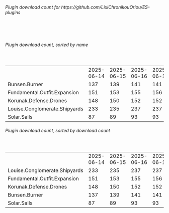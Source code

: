 <h6>Plugin download count for https://github.com/LixiChronikouOriou/ES-plugins</h6><br>
<br>
<h6>Plugin download count, sorted by name</h6><sub><sup><br>
<table>
	<tr>
		<td></td>
		<td>2025-06-14</td>
		<td>2025-06-15</td>
		<td>2025-06-16</td>
		<td>2025-06-17</td>
		<td>2025-06-18</td>
		<td>2025-06-19</td>
		<td>2025-06-20</td>
		<td>today +</td>
	</tr>
	<tr>
		<td>Bunsen.Burner</td>
		<td>137</td>
		<td>139</td>
		<td>141</td>
		<td>141</td>
		<td>143</td>
		<td>143</td>
		<td>145</td>
		<td>+ 2</td>
	</tr>
	<tr>
		<td>Fundamental.Outfit.Expansion</td>
		<td>151</td>
		<td>153</td>
		<td>155</td>
		<td>156</td>
		<td>160</td>
		<td>160</td>
		<td>162</td>
		<td>+ 2</td>
	</tr>
	<tr>
		<td>Korunak.Defense.Drones</td>
		<td>148</td>
		<td>150</td>
		<td>152</td>
		<td>152</td>
		<td>154</td>
		<td>154</td>
		<td>154</td>
		<td></td>
	</tr>
	<tr>
		<td>Louise.Conglomerate.Shipyards</td>
		<td>233</td>
		<td>235</td>
		<td>237</td>
		<td>237</td>
		<td>239</td>
		<td>239</td>
		<td>239</td>
		<td></td>
	</tr>
	<tr>
		<td>Solar.Sails</td>
		<td>87</td>
		<td>89</td>
		<td>93</td>
		<td>93</td>
		<td>97</td>
		<td>97</td>
		<td>99</td>
		<td>+ 2</td>
	</tr>
</table>
</sub></sup>
<h6>Plugin download count, sorted by download count</h6><sub><sup><br>
<table>
	<tr>
		<td></td>
		<td>2025-06-14</td>
		<td>2025-06-15</td>
		<td>2025-06-16</td>
		<td>2025-06-17</td>
		<td>2025-06-18</td>
		<td>2025-06-19</td>
		<td>2025-06-20</td>
		<td>today +</td>
	</tr>
	<tr>
		<td>Louise.Conglomerate.Shipyards</td>
		<td>233</td>
		<td>235</td>
		<td>237</td>
		<td>237</td>
		<td>239</td>
		<td>239</td>
		<td>239</td>
		<td></td>
	</tr>
	<tr>
		<td>Fundamental.Outfit.Expansion</td>
		<td>151</td>
		<td>153</td>
		<td>155</td>
		<td>156</td>
		<td>160</td>
		<td>160</td>
		<td>162</td>
		<td>+ 2</td>
	</tr>
	<tr>
		<td>Korunak.Defense.Drones</td>
		<td>148</td>
		<td>150</td>
		<td>152</td>
		<td>152</td>
		<td>154</td>
		<td>154</td>
		<td>154</td>
		<td></td>
	</tr>
	<tr>
		<td>Bunsen.Burner</td>
		<td>137</td>
		<td>139</td>
		<td>141</td>
		<td>141</td>
		<td>143</td>
		<td>143</td>
		<td>145</td>
		<td>+ 2</td>
	</tr>
	<tr>
		<td>Solar.Sails</td>
		<td>87</td>
		<td>89</td>
		<td>93</td>
		<td>93</td>
		<td>97</td>
		<td>97</td>
		<td>99</td>
		<td>+ 2</td>
	</tr>
</table>
</sub></sup>

